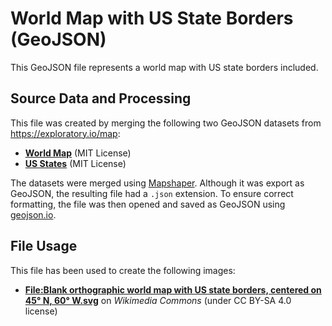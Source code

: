 # World Map with US State Borders (GeoJSON)

This GeoJSON file represents a world map with US state borders included.

## Source Data and Processing

This file was created by merging the following two GeoJSON datasets from https://exploratory.io/map:

* **[World Map](https://download2.exploratory.io/maps/world.zip)** (MIT License)
* **[US States](https://download2.exploratory.io/maps/states.zip)** (MIT License)

The datasets were merged using [Mapshaper](https://mapshaper.org/). Although it was export as GeoJSON, the resulting file had a `.json` extension. To ensure correct formatting, the file was then opened and saved as GeoJSON using [geojson.io](https://geojson.io/).

## File Usage

This file has been used to create the following images:
* **[File:Blank orthographic world map with US state borders, centered on 45° N, 60° W.svg](https://commons.wikimedia.org/wiki/File:Blank_orthographic_world_map_with_US_state_borders,_centered_on_45%C2%B0_N,_60%C2%B0_W.svg)** on _Wikimedia Commons_ (under CC BY-SA 4.0 license)
